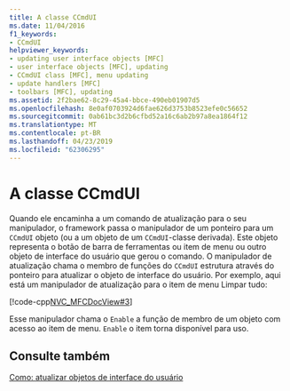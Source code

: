 ```yaml
---
title: A classe CCmdUI
ms.date: 11/04/2016
f1_keywords:
- CCmdUI
helpviewer_keywords:
- updating user interface objects [MFC]
- user interface objects [MFC], updating
- CCmdUI class [MFC], menu updating
- update handlers [MFC]
- toolbars [MFC], updating
ms.assetid: 2f2bae62-8c29-45a4-bbce-490eb01907d5
ms.openlocfilehash: 8e0af0703924d6fae626d3753b8523efe0c56652
ms.sourcegitcommit: 0ab61bc3d2b6cfbd52a16c6ab2b97a8ea1864f12
ms.translationtype: MT
ms.contentlocale: pt-BR
ms.lasthandoff: 04/23/2019
ms.locfileid: "62306295"
---
```

# <a name="the-ccmdui-class"></a>A classe CCmdUI

Quando ele encaminha a um comando de atualização para o seu manipulador, o framework passa o manipulador de um ponteiro para um `CCmdUI` objeto (ou a um objeto de um `CCmdUI`-classe derivada). Este objeto representa o botão de barra de ferramentas ou item de menu ou outro objeto de interface do usuário que gerou o comando. O manipulador de atualização chama o membro de funções do `CCmdUI` estrutura através do ponteiro para atualizar o objeto de interface do usuário. Por exemplo, aqui está um manipulador de atualização para o item de menu Limpar tudo:

[!code-cpp[NVC_MFCDocView#3](../mfc/codesnippet/cpp/the-ccmdui-class_1.cpp)]

Esse manipulador chama o `Enable` a função de membro de um objeto com acesso ao item de menu. `Enable` o item torna disponível para uso.

## <a name="see-also"></a>Consulte também

[Como: atualizar objetos de interface do usuário](../mfc/how-to-update-user-interface-objects.md)
